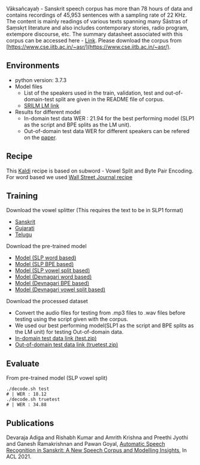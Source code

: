 Vāksañcayaḥ - Sanskrit speech corpus has more than 78 hours of data and contains recordings of 45,953 sentences with a sampling rate of 22 KHz. The content is mainly readings of various texts spanning many Śāstras of Saṃskṛt literature and also includes contemporary stories, radio program, extempore discourse, etc.
The summary datasheet associated with this corpus can be accessed here - [Link](https://drive.google.com/file/d/1Kmi8MTIEvRqBkAyQ17v7nN8susaczS3L/view). Please download the corpus from [https://www.cse.iitb.ac.in/~asr/](https://www.cse.iitb.ac.in/~asr/).


## Environments
- python version: 3.7.3
- Model files
	- List of the speakers used in the train, validation, test and out-of-domain-test split are given in the README file of corpus. 
	- [SRILM LM link](https://drive.google.com/file/d/1maOUwH4HzdCEWL2mcAmv1ixsGad3Meej/view?usp=sharing)
- Results for different model
	- In-domain test data WER : 21.94 for the best performing model (SLP1 as the script and BPE splits as the LM unit).
	- Out-of-domain test data WER for different speakers can be refered on the [paper](https://arxiv.org/abs/2106.05852).

## Recipe
This [Kaldi](http://kaldi-asr.org/) recipe is based on subword - Vowel Split and Byte Pair Encoding. For word based we used [Wall Street Journal recipe](https://github.com/kaldi-asr/kaldi/tree/master/egs/wsj/s5)

 
## Training

Download the vowel splitter (This requires the text to be in SLP1 format)

- [Sanskrit](https://drive.google.com/file/d/1iWLknjdlrtN4J6S9Hf1QBapOZYyujiYH/view?usp=sharing)
- [Gujarati](https://drive.google.com/file/d/1GrLt4FHS7Idsmh3f5f2er_4thfbbIJYo/view?usp=sharing)
- [Telugu](https://drive.google.com/file/d/1-seAKZyC_Uh1JVAkynPz3cFEOccwuP96/view?usp=sharing)

Download the pre-trained model 
	
- [Model (SLP word based)](https://drive.google.com/file/d/1DP4VxjtrZhMJ7AVHj43HSKT_CZxrezpZ/view?usp=sharing)
- [Model (SLP BPE based)](https://drive.google.com/file/d/1Hc3Gvfm7GfAeH8cMpSsztU2dZV441LnL/view?usp=sharing)
- [Model (SLP vowel split based)](https://drive.google.com/file/d/1D7i0gz6FMXaAoUDn0LoMpG8BwDNbvc7H/view?usp=sharing)
- [Model (Devnagari word based)](https://drive.google.com/file/d/1SYZYZRmEGhNAFfBDRY8CUpb9jQA3Q3qK/view?usp=sharing)
- [Model (Devnagari BPE based)](https://drive.google.com/file/d/1LOzNMShuMmfZG9wxl1efzzWDQleplS9e/view?usp=sharing)
- [Model (Devnagari vowel split based)](https://drive.google.com/file/d/1p2D0MiD57oL4bZ5TpwiPf-2d6JpNMGZS/view?usp=sharing)

Download the processed dataset

- Convert the audio files for testing from .mp3 files to .wav files before testing using the script given with the corpus.
- We used our best performing model(SLP1 as the script and BPE splits as the LM unit) for testing Out-of-domain data.
- [In-domain test data link (test.zip)](https://drive.google.com/file/d/11UvmFgHZGJ2XoFhMZzOhHgpVRO8uT4RT/view?usp=sharing)
- [Out-of-domain test data link (truetest.zip)](https://drive.google.com/file/d/1lYBMKXW1elwElQVvWa1dGUMrB6cLduMR/view?usp=sharing)

## Evaluate
From pre-trained model (SLP vowel split)
```
./decode.sh test
# | WER : 18.12
./decode.sh truetest
# | WER : 34.88

``` 

## Publications
Devaraja Adiga and Rishabh Kumar and Amrith Krishna and Preethi Jyothi and Ganesh Ramakrishnan and Pawan Goyal, [Automatic Speech Recognition in Sanskrit: A New Speech Corpus and Modelling Insights](https://arxiv.org/abs/2106.05852), In ACL 2021.

